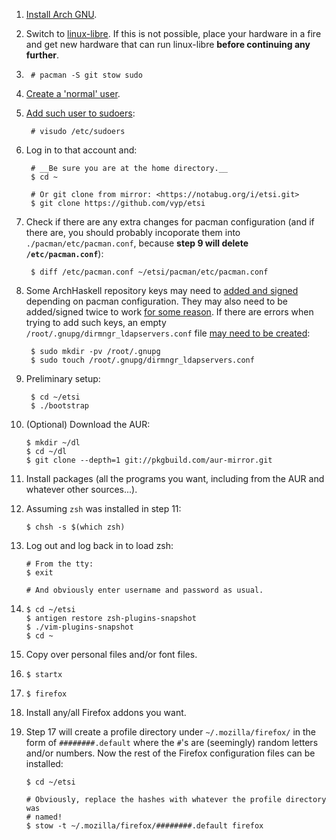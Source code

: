 1. [Install Arch GNU][1].

2. Switch to [linux-libre][2]. If this is not possible, place your hardware in
   a fire and get new hardware that can run linux-libre **before continuing any
   further**.

3.      # pacman -S git stow sudo

4. [Create a 'normal' user][3].

5. [Add such user to sudoers][4]:

        # visudo /etc/sudoers

6. Log in to that account and:

        # __Be sure you are at the home directory.__
        $ cd ~

        # Or git clone from mirror: <https://notabug.org/i/etsi.git>
        $ git clone https://github.com/vyp/etsi 

7. Check if there are any extra changes for pacman configuration (and if there
   are, you should probably incoporate them into `./pacman/etc/pacman.conf`,
   because **step 9 will delete `/etc/pacman.conf`**):

        $ diff /etc/pacman.conf ~/etsi/pacman/etc/pacman.conf

8. Some ArchHaskell repository keys may need to [added and signed][5] depending
   on pacman configuration. They may also need to be added/signed twice to work
   [for some reason][6]. If there are errors when trying to add such keys, an
   empty `/root/.gnupg/dirmngr_ldapservers.conf` file [may need to be
   created][7]:

        $ sudo mkdir -pv /root/.gnupg
        $ sudo touch /root/.gnupg/dirmngr_ldapservers.conf

9. Preliminary setup:

        $ cd ~/etsi
        $ ./bootstrap

10. (Optional) Download the AUR:

        $ mkdir ~/dl
        $ cd ~/dl
        $ git clone --depth=1 git://pkgbuild.com/aur-mirror.git

11. Install packages (all the programs you want, including from the AUR and
    whatever other sources...).

12. Assuming `zsh` was installed in step 11:

        $ chsh -s $(which zsh)

13. Log out and log back in to load zsh:

        # From the tty:
        $ exit

        # And obviously enter username and password as usual.

14.     $ cd ~/etsi
        $ antigen restore zsh-plugins-snapshot
        $ ./vim-plugins-snapshot
        $ cd ~

15. Copy over personal files and/or font files.

16.     $ startx

17.     $ firefox

18. Install any/all Firefox addons you want.

19. Step 17 will create a profile directory under `~/.mozilla/firefox/` in the
    form of `########.default` where the `#`'s are (seemingly) random letters
    and/or numbers. Now the rest of the Firefox configuration files can be
    installed:

        $ cd ~/etsi

        # Obviously, replace the hashes with whatever the profile directory was
        # named!
        $ stow -t ~/.mozilla/firefox/########.default firefox

[1]: https://wiki.archlinux.org/index.php/installation_guide
[2]: https://aur.archlinux.org/packages/linux-libre/
[3]: https://wiki.archlinux.org/index.php/Users_and_groups#Example_adding_a_user
[4]: https://wiki.archlinux.org/index.php/Sudo#Example_Entries
[5]: https://wiki.archlinux.org/index.php/ArchHaskell#Available_repositories
[6]: https://bbs.archlinux.org/viewtopic.php?id=155889
[7]: https://bbs.archlinux.org/viewtopic.php?id=190380
